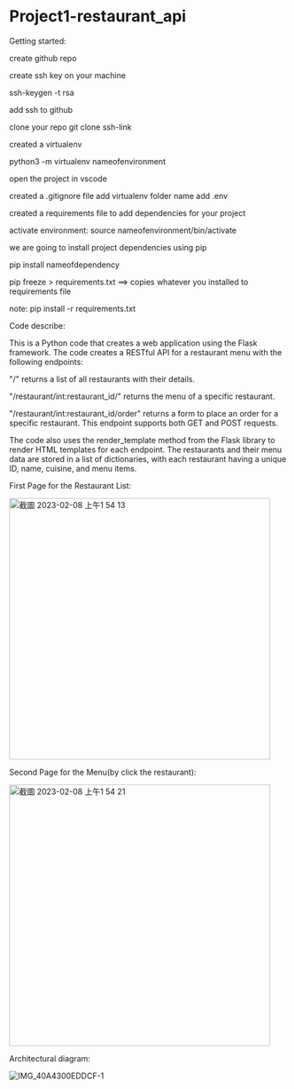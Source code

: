 # Project1-restaurant_api
Getting started:

create github repo

create ssh key on your machine

ssh-keygen -t rsa

add ssh to github

clone your repo git clone ssh-link

created a virtualenv 

python3 -m virtualenv nameofenvironment

open the project in vscode

created a .gitignore file add virtualenv folder name add .env

created a requirements file to add dependencies for your project

activate environment: source nameofenvironment/bin/activate

we are going to install project dependencies using pip 

pip install nameofdependency

pip freeze > requirements.txt ==> copies whatever you installed to requirements file

note: pip install -r requirements.txt


Code describe:

This is a Python code that creates a web application using the Flask framework. The code creates a RESTful API for a restaurant menu with the following endpoints:

"/" returns a list of all restaurants with their details.

"/restaurant/int:restaurant_id/" returns the menu of a specific restaurant.

"/restaurant/int:restaurant_id/order" returns a form to place an order for a specific restaurant. This endpoint supports both GET and POST requests.

The code also uses the render_template method from the Flask library to render HTML templates for each endpoint. The restaurants and their menu data are stored in a list of dictionaries, with each restaurant having a unique ID, name, cuisine, and menu items.

First Page for the Restaurant List:


<img width="471" alt="截圖 2023-02-08 上午1 54 13" src="https://user-images.githubusercontent.com/70717089/217460035-9d9ea00d-2485-48a2-90ae-06c95eb84401.png">

Second Page for the Menu(by click the restaurant):


<img width="471" alt="截圖 2023-02-08 上午1 54 21" src="https://user-images.githubusercontent.com/70717089/217460090-67cb4163-43d3-44b0-835b-9480c2bc3367.png">


Architectural diagram:


![IMG_40A4300EDDCF-1](https://user-images.githubusercontent.com/70717089/217460103-e049690b-e4bc-46b3-bad1-e59a25b7b2fd.jpeg)





